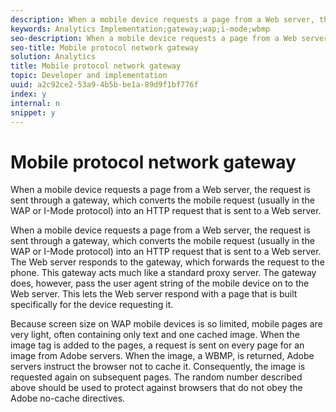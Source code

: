 ```yaml
---
description: When a mobile device requests a page from a Web server, the request is sent through a gateway, which converts the mobile request (usually in the WAP or I-Mode protocol) into an HTTP request that is sent to a Web server.
keywords: Analytics Implementation;gateway;wap;i-mode;wbmp
seo-description: When a mobile device requests a page from a Web server, the request is sent through a gateway, which converts the mobile request (usually in the WAP or I-Mode protocol) into an HTTP request that is sent to a Web server.
seo-title: Mobile protocol network gateway
solution: Analytics
title: Mobile protocol network gateway
topic: Developer and implementation
uuid: a2c92ce2-53a9-4b5b-be1a-89d9f1bf776f
index: y
internal: n
snippet: y
---
```


# Mobile protocol network gateway

When a mobile device requests a page from a Web server, the request is sent through a gateway, which converts the mobile request (usually in the WAP or I-Mode protocol) into an HTTP request that is sent to a Web server.

 When a mobile device requests a page from a Web server, the request is sent through a gateway, which converts the mobile request (usually in the WAP or I-Mode protocol) into an HTTP request that is sent to a Web server. The Web server responds to the gateway, which forwards the request to the phone. This gateway acts much like a standard proxy server. The gateway does, however, pass the user agent string of the mobile device on to the Web server. This lets the Web server respond with a page that is built specifically for the device requesting it.

Because screen size on WAP mobile devices is so limited, mobile pages are very light, often containing only text and one cached image. When the image tag is added to the pages, a request is sent on every page for an image from Adobe servers. When the image, a WBMP, is returned, Adobe servers instruct the browser not to cache it. Consequently, the image is requested again on subsequent pages. The random number described above should be used to protect against browsers that do not obey the Adobe no-cache directives. 

